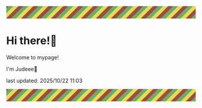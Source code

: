 <!-- Header image -->
<img src="./pokemon/pokemon_25.png" width="1000">

# Hi there!👋

Welcome to mypage!

I'm Judeee🐷

last updated: 2025/10/22 11:03

<!-- Footer image -->
<img src="./pokemon/pokemon_25.png" width="1000">
